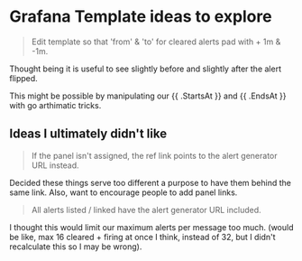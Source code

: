 # Grafana Template ideas to explore

> Edit template so that 'from' & 'to' for cleared alerts pad with + 1m & -1m. 

Thought being it is useful to see slightly before and slightly after the alert flipped.

This might be possible by manipulating our {{ .StartsAt }} and {{ .EndsAt }} with go arthimatic tricks.

## Ideas I ultimately didn't like

> If the panel isn't assigned, the ref link points to the alert generator URL instead.

Decided these things serve too different a purpose to have them behind the same link. Also, want to encourage people to add panel links.

> All alerts listed / linked have the alert generator URL included.

I thought this would limit our maximum alerts per message too much. (would be like, max 16 cleared + firing at once I think, instead of 32, but I didn't recalculate this so I may be wrong).
